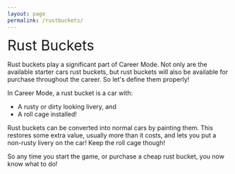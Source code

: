 ```yaml
---
layout: page
permalink: /rustbuckets/
---
```



<font size="6">Rust Buckets</font>
<div style="margin-top: 15px"></div>

Rust buckets play a significant part of Career Mode.
Not only are the available starter cars rust buckets, but rust buckets will also be available for purchase throughout the career.
So let's define them properly!

In Career Mode, a rust bucket is a car with:
  * A rusty or dirty looking livery, and
  * A roll cage installed!

Rust buckets can be converted into normal cars by painting them.
This restores some extra value, usually more than it costs, and lets you put a non-rusty livery on the car!
Keep the roll cage though!

So any time you start the game, or purchase a cheap rust bucket, you now know what to do!

